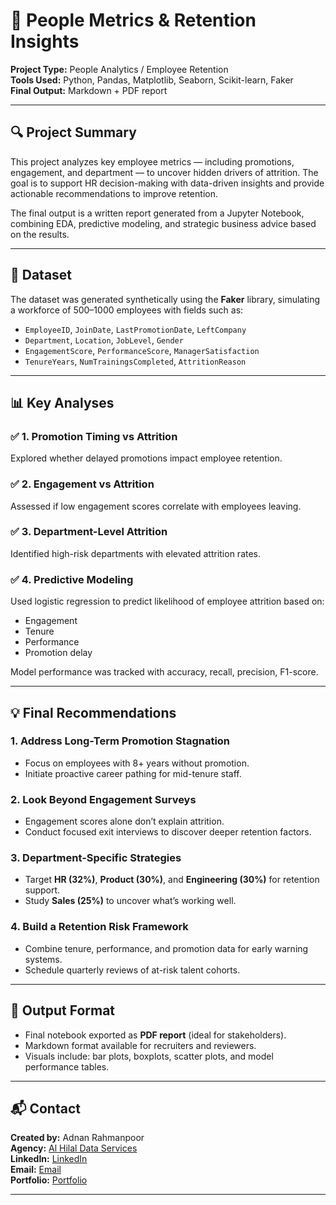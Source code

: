 # 📘 People Metrics & Retention Insights 

**Project Type:** People Analytics / Employee Retention  
**Tools Used:** Python, Pandas, Matplotlib, Seaborn, Scikit-learn, Faker  
**Final Output:** Markdown + PDF report

---

## 🔍 Project Summary

This project analyzes key employee metrics — including promotions, engagement, and department — to uncover hidden drivers of attrition. The goal is to support HR decision-making with data-driven insights and provide actionable recommendations to improve retention.

The final output is a written report generated from a Jupyter Notebook, combining EDA, predictive modeling, and strategic business advice based on the results.

---

## 📁 Dataset

The dataset was generated synthetically using the **Faker** library, simulating a workforce of 500–1000 employees with fields such as:

- `EmployeeID`, `JoinDate`, `LastPromotionDate`, `LeftCompany`
- `Department`, `Location`, `JobLevel`, `Gender`
- `EngagementScore`, `PerformanceScore`, `ManagerSatisfaction`
- `TenureYears`, `NumTrainingsCompleted`, `AttritionReason`

---

## 📊 Key Analyses

### ✅ 1. Promotion Timing vs Attrition  
Explored whether delayed promotions impact employee retention.

### ✅ 2. Engagement vs Attrition  
Assessed if low engagement scores correlate with employees leaving.

### ✅ 3. Department-Level Attrition  
Identified high-risk departments with elevated attrition rates.

### ✅ 4. Predictive Modeling  
Used logistic regression to predict likelihood of employee attrition based on:
- Engagement
- Tenure
- Performance
- Promotion delay

Model performance was tracked with accuracy, recall, precision, F1-score.

---

## 💡 Final Recommendations

### 1. **Address Long-Term Promotion Stagnation**
- Focus on employees with 8+ years without promotion.
- Initiate proactive career pathing for mid-tenure staff.

### 2. **Look Beyond Engagement Surveys**
- Engagement scores alone don’t explain attrition.
- Conduct focused exit interviews to discover deeper retention factors.

### 3. **Department-Specific Strategies**
- Target **HR (32%)**, **Product (30%)**, and **Engineering (30%)** for retention support.
- Study **Sales (25%)** to uncover what’s working well.

### 4. **Build a Retention Risk Framework**
- Combine tenure, performance, and promotion data for early warning systems.
- Schedule quarterly reviews of at-risk talent cohorts.

---

## 📄 Output Format

- Final notebook exported as **PDF report** (ideal for stakeholders).
- Markdown format available for recruiters and reviewers.
- Visuals include: bar plots, boxplots, scatter plots, and model performance tables.

---

## 📬 Contact

**Created by:** Adnan Rahmanpoor  
**Agency:** [Al Hilal Data Services](https://alhilaldataservices.com)  
**LinkedIn:** [LinkedIn](https://linkedin.com/in/adnanrahmanpoor)    
**Email:** [Email](mailto:adnanrahmanpoor@gmail.com)  
**Portfolio:** [Portfolio](https:/github.com/adnanrahmanpoor/Data_Projects)

---
